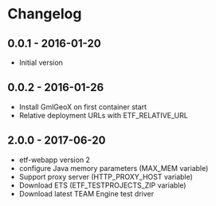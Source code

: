 # Changelog

## 0.0.1 - 2016-01-20

- Initial version

## 0.0.2 - 2016-01-26

- Install GmlGeoX on first container start
- Relative deployment URLs with ETF_RELATIVE_URL

## 2.0.0 - 2017-06-20
- etf-webapp version 2
- configure Java memory parameters (MAX_MEM variable)
- Support proxy server (HTTP_PROXY_HOST variable)
- Download ETS (ETF_TESTPROJECTS_ZIP variable)
- Download latest TEAM Engine test driver
